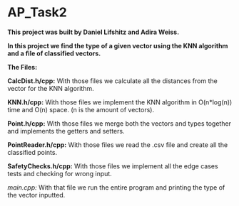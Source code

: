 # AP_Task2

**This project was built by Daniel Lifshitz and Adira Weiss.**

**In this project we find the type of a given vector using the KNN algorithm and a file of classified vectors.**

**The Files:**

**CalcDist.h/cpp:**
 With those files we calculate all the distances from the vector for the KNN algorithm.

**KNN.h/cpp:**
 With those files we implement the KNN algorithm in O(n*log(n)) time and O(n) space. (n is the amount of vectors).

**Point.h/cpp:**
 With those files we merge both the vectors and types together and implements the getters and setters.

**PointReader.h/cpp:**
 With those files we read the .csv file and create all the classified points.

**SafetyChecks.h/cpp:**
 With those files we implement all the edge cases tests and checking for wrong input.

**main.cpp*:*
 With that file we run the entire program and printing the type of the vector inputted.




